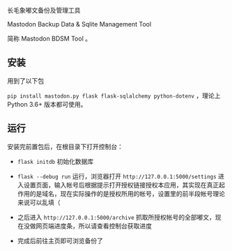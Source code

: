 长毛象嘟文备份及管理工具

Mastodon Backup Data & Sqlite Management Tool

简称  Mastodon BDSM Tool 。

## 安装
用到了以下包

`pip install mastodon.py flask flask-sqlalchemy python-dotenv` ，理论上 Python 3.6+ 版本都可使用。


## 运行
安装完前置包后，在根目录下打开控制台：

- `flask initdb` 初始化数据库

- `flask --debug run` 运行，浏览器打开 `http://127.0.0.1:5000/settings` 进入设置页面，输入帐号后根据提示打开授权链接授权本应用，其实现在真正起作用的是域名，现在实际操作的是授权所用的帐号，设置里的前半段帐号理论来说可以乱填（

- 之后进入 `http://127.0.0.1:5000/archive` 抓取所授权帐号的全部嘟文，现在没做网页端进度条，所以请查看控制台获取进度

- 完成后前往主页即可浏览备份了

